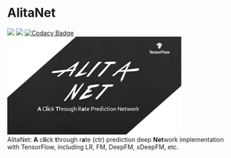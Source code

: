 # AlitaNet
![](https://img.shields.io/badge/language-python-blue.svg)
![](https://img.shields.io/badge/license-MIT-red.svg)
[![Codacy Badge](https://api.codacy.com/project/badge/Grade/3cfd6b81243a4dbd8b36fd1a5944abf4)](https://www.codacy.com/app/iFe1er/AlitaNet?utm_source=github.com&amp;utm_medium=referral&amp;utm_content=iFe1er/AlitaNet&amp;utm_campaign=Badge_Grade)  
<img src="resource/logo8.png" alt="Sample"  width="400" height="225">  
AlitaNet: **A** c**li**ck **t**hrough r**a**te (ctr) prediction deep **Net**work implementation with TensorFlow, including LR, FM, DeepFM, xDeepFM, etc.   